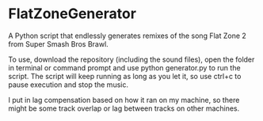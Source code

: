 # FlatZoneGenerator
A Python script that endlessly generates remixes of the song Flat Zone 2 from Super Smash Bros Brawl.

To use, download the repository (including the sound files), open the folder in terminal or command prompt and use
    python generator.py
to run the script. The script will keep running as long as you let it, so use ctrl+c to pause execution and stop the music.

I put in lag compensation based on how it ran on my machine, so there might be some track overlap or lag between tracks on other machines.
